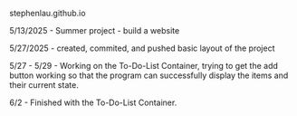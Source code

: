 stephenlau.github.io

5/13/2025 - Summer project - build a website

5/27/2025 - created, commited, and pushed basic layout of the project

5/27 - 5/29 - Working on the To-Do-List Container, trying to get the add button working so that the program can successfully display the items and their current state.

6/2 - Finished with the To-Do-List Container.
